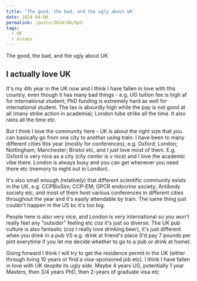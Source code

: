 ```yaml
---
title: 'The good, the bad, and the ugly about UK'
date: 2024-04-06
permalink: /posts/2024/06/bp5
tags:
  - UK
  - essays
---
```


The good, the bad, and the ugly about UK

I actually love UK
------

It's my 4th year in the UK now and I think I have fallen in love with this country, even though it has many bad things - e.g. UG tuition fee is high af for international student; PhD funding is extremely hard as well for international student. The tax is absurdly high while the pay is not good at all (many strike action in academia); London tube strike all the time. It also rains all the time etc.

But I think I love the community here - UK is about the right size that you can basically go from one city to another using train. I have been to many different cities this year (mostly for conferences), e.g. Oxford; London; Nottingham; Manchester; Bristol etc, and I just love most of them. E.g. Oxford is very nice as a city (city center is v nice) and I love the academic vibe there. London is always busy and you can get whenever you need there etc (memory to night out in London).

It's also small enough (relatively) that different scientific community exists in the UK, e.g. CCPBioSim; CCP-EM; GPCR endocrine society; Antibody society etc, and most of them host various conferences in different cities throughout the year and it's easily attendable by train. The same thing just couldn't happen in the US bc it's too big.

People here is also very nice, and London is very international so you won't really feel any "outsider" feeling etc coz it's just so diverse. The UK pub culture is also fantastic (coz I really love drinking beer), it's just different when you drink in a pub VS e.g. drink at friend's place (I'd pay 7 pounds per pint everytime if you let me decide whether to go to a pub or drink at home).

Going forward I think I will try to get the residence permit in the UK (either through living 10 years or find a visa-sponsored job etc). I think I have fallen in love with UK despite its ugly side. Maybe 4 years UG, potentially 1 year Masters, then 3/4 years PhD, then 2-years of graduate visa etc

